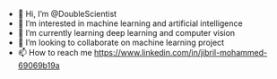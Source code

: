 - 👋 Hi, I’m @DoubleScientist
- 👀 I’m interested in machine learning and artificial intelligence
- 🌱 I’m currently learning deep learning and computer vision
- 💞️ I’m looking to collaborate on machine learning project
- 📫 How to reach me https://www.linkedin.com/in/jibril-mohammed-69069b19a

<!---
DoubleScientist/DoubleScientist is a ✨ special ✨ repository because its `README.md` (this file) appears on your GitHub profile.
You can click the Preview link to take a look at your changes.
--->
